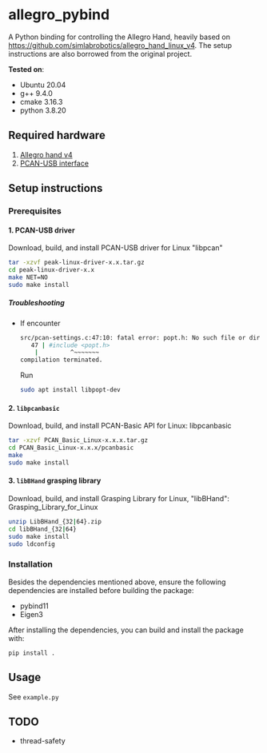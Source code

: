 # allegro_pybind

A Python binding for controlling the Allegro Hand, heavily based on https://github.com/simlabrobotics/allegro_hand_linux_v4. The setup instructions are also borrowed from the original project.



**Tested on**:

- Ubuntu 20.04
- g++ 9.4.0
- cmake 3.16.3
- python 3.8.20



## Required hardware
1. [Allegro hand v4](http://wiki.wonikrobotics.com/AllegroHandWiki/index.php/Allegro_Hand_v4.0)
2. [PCAN-USB interface](https://www.peak-system.com/PCAN-USB.199.0.html?&L=1)

## Setup instructions
### Prerequisites
#### 1. PCAN-USB driver
Download, build, and install PCAN-USB driver for Linux "libpcan"
```bash
tar -xzvf peak-linux-driver-x.x.tar.gz
cd peak-linux-driver-x.x
make NET=NO
sudo make install
```
##### Troubleshooting
* If encounter 
  ```bash
  src/pcan-settings.c:47:10: fatal error: popt.h: No such file or directory
     47 | #include <popt.h>
      |      	^~~~~~~~
  compilation terminated.
  ```
  Run
  ```bash
  sudo apt install libpopt-dev
  ```

#### 2. `libpcanbasic`
Download, build, and install PCAN-Basic API for Linux: libpcanbasic
```bash
tar -xzvf PCAN_Basic_Linux-x.x.x.tar.gz
cd PCAN_Basic_Linux-x.x.x/pcanbasic
make
sudo make install
```

#### 3. `libBHand` grasping library
Download, build, and install Grasping Library for Linux, "libBHand": Grasping_Library_for_Linux
```bash
unzip LibBHand_{32|64}.zip
cd libBHand_{32|64}
sudo make install
sudo ldconfig
```


### Installation

Besides the dependencies mentioned above, ensure the following dependencies are installed before building the package:

- pybind11
- Eigen3


After installing the dependencies, you can build and install the package with:

```
pip install .
```

## Usage

See `example.py`

## TODO

- thread-safety